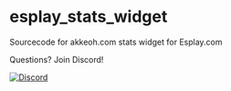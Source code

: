 # esplay_stats_widget
Sourcecode for akkeoh.com stats widget for Esplay.com


Questions? Join Discord!

[![Discord](https://discordapp.com/api/guilds/384038342062243840/widget.png?style=banner2)](https://discord.gg/VtQY2b3rfz)
